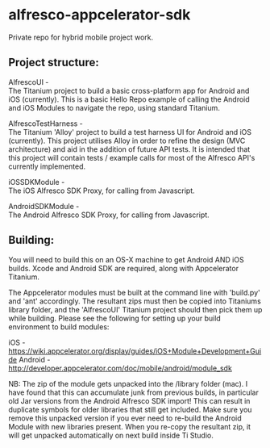 alfresco-appcelerator-sdk
=========================

Private repo for hybrid mobile project work.

Project structure:
------------------

AlfrescoUI  -  
The Titanium project to build a basic cross-platform app for Android and iOS (currently).
This is a basic Hello Repo example of calling the Android and iOS Modules to navigate the repo, using standard Titanium.

AlfrescoTestHarness -   
The Titanium 'Alloy' project to build a test harness UI for Android and iOS (currently).
This project utilises Alloy in order to refine the design (MVC architecture) and aid in the addition of future API tests.
It is intended that this project will contain tests / example calls for most of the Alfresco API's currently implemented.

iOSSDKModule -  
The iOS Alfresco SDK Proxy, for calling from Javascript.

AndroidSDKModule -  
The Android Alfresco SDK Proxy, for calling from Javascript.


Building:
---------

You will need to build this on an OS-X machine to get Android AND iOS builds.  Xcode and Android SDK are required, along with Appcelerator Titanium.

The Appcelerator modules must be built at the command line with 'build.py' and 'ant' accordingly. The resultant zips must then be copied into Titaniums library folder, and the 'AlfrescoUI' Titanium project should then pick them up while building.  Please see the following for setting up your build environment to build modules:

  iOS  -  https://wiki.appcelerator.org/display/guides/iOS+Module+Development+Guide
  Android  -  http://developer.appcelerator.com/doc/mobile/android/module_sdk


NB: The zip of the module gets unpacked into the /library folder (mac).  I have found that this can accumulate junk from previous builds, in particular old Jar versions from the Android Alfresco SDK import!  This can result in duplicate symbols for older libraries that still get included.  Make sure you remove this unpacked version if you ever need to re-build the Android Module with new libraries present.  When you re-copy the resultant zip, it will get unpacked automatically on next build inside Ti Studio.


